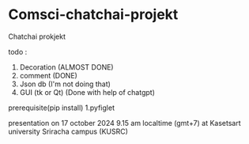 # Comsci-chatchai-projekt
Chatchai prokjekt

todo :
1. Decoration (ALMOST DONE)
2. comment (DONE)
3. Json db (I'm not doing that)
4. GUI (tk or Qt) (Done with help of chatgpt)

prerequisite(pip install)
1.pyfiglet

presentation on 17 october 2024 9.15 am localtime (gmt+7) at Kasetsart university Sriracha campus (KUSRC) 
